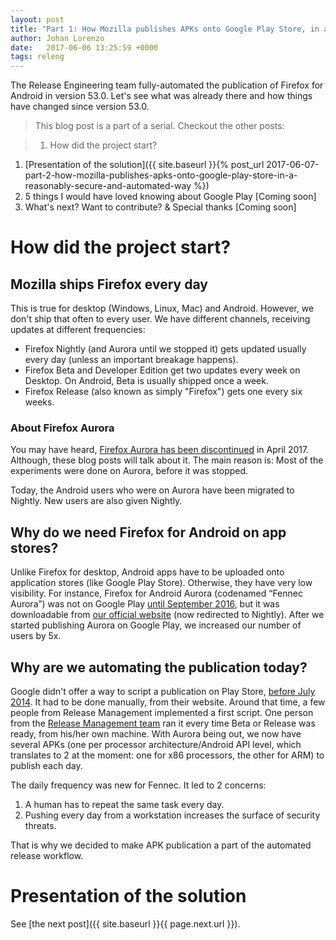 ```yaml
---
layout: post
title: "Part 1: How Mozilla publishes APKs onto Google Play Store, in a reasonably secure and automated way"
author: Johan Lorenzo
date:   2017-06-06 13:25:59 +0000
tags: releng
---
```

The Release Engineering team fully-automated the publication of Firefox for Android in version 53.0. Let's see what was already there and how things have changed since version 53.0.


> This blog post is a part of a serial. Checkout the other posts:

> 1. How did the project start?
1. [Presentation of the solution]({{ site.baseurl }}{% post_url 2017-06-07-part-2-how-mozilla-publishes-apks-onto-google-play-store-in-a-reasonably-secure-and-automated-way %})
1. 5 things I would have loved knowing about Google Play [Coming soon]
1. What's next? Want to contribute? & Special thanks [Coming soon]

# How did the project start?

## Mozilla ships Firefox every day

This is true for desktop (Windows, Linux, Mac) and Android. However, we don't ship that often to every user. We have different channels, receiving updates at different frequencies:

* Firefox Nightly (and Aurora until we stopped it) gets updated usually every day (unless an important breakage happens).
* Firefox Beta and Developer Edition get two updates every week on Desktop. On Android, Beta is usually shipped once a week.
* Firefox Release (also known as simply "Firefox") gets one every six weeks.

### About Firefox Aurora

You may have heard, [Firefox Aurora has been discontinued](http://release.mozilla.org/firefox/release/2017/04/17/Dawn-Project-FAQ.html) in April 2017. Although, these blog posts will talk about it. The main reason is: Most of the experiments were done on Aurora, before it was stopped.

Today, the Android users who were on Aurora have been migrated to Nightly. New users are also given Nightly.

## Why do we need Firefox for Android on app stores?

Unlike Firefox for desktop, Android apps have to be uploaded onto application stores (like Google Play Store). Otherwise, they have very low visibility. For instance, Firefox for Android Aurora (codenamed “Fennec Aurora”) was not on Google Play [until September 2016](https://bugzilla.mozilla.org/show_bug.cgi?id=1241114#c31), but it was downloadable from [our official website](https://www.mozilla.org/en-US/firefox/android/aurora/all/) (now redirected to Nightly). After we started publishing Aurora on Google Play, we increased our number of users by 5x.

## Why are we automating the publication today?

Google didn't offer a way to script a publication on Play Store, [before July 2014](https://www.programmableweb.com/news/google-play-store-api-to-automate-app-distribution-and-production/2014/07/29). It had to be done manually, from their website. Around that time, a few people from Release Management implemented a first script. One person from the [Release Management team](https://wiki.mozilla.org/Release_Management) ran it every time Beta or Release was ready, from his/her own machine. With Aurora being out, we now have several APKs (one per processor architecture/Android API level, which translates to 2 at the moment: one for x86 processors, the other for ARM) to publish each day.

The daily frequency was new for Fennec. It led to 2 concerns:

1. A human has to repeat the same task every day.
1. Pushing every day from a workstation increases the surface of security threats.

That is why we decided to make APK publication a part of the automated release workflow.

# Presentation of the solution

See [the next post]({{ site.baseurl }}{{ page.next.url }}).
